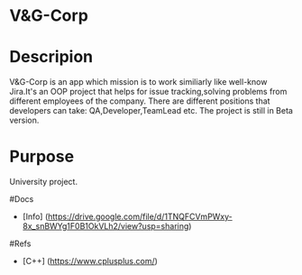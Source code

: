# V&G-Corp

# Descripion
V&G-Corp is an app which mission is to work similiarly like well-know Jira.It's an OOP project that helps for issue tracking,solving problems from different employees of the company.
There are different positions that developers can take: QA,Developer,TeamLead etc.
The project is still in Beta version.

# Purpose
University project.

#Docs
- [Info] (https://drive.google.com/file/d/1TNQFCVmPWxy-8x_snBWYg1F0B1OkVLh2/view?usp=sharing)

#Refs
- [C++] (https://www.cplusplus.com/)
